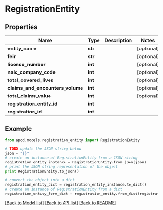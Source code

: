 # RegistrationEntity


## Properties

Name | Type | Description | Notes
------------ | ------------- | ------------- | -------------
**entity_name** | **str** |  | [optional] 
**fein** | **str** |  | [optional] 
**license_number** | **int** |  | [optional] 
**naic_company_code** | **int** |  | [optional] 
**total_covered_lives** | **int** |  | [optional] 
**claims_and_encounters_volume** | **int** |  | [optional] 
**total_claims_value** | **int** |  | [optional] 
**registration_entity_id** | **int** |  | 
**registration_id** | **int** |  | 

## Example

```python
from apcd.models.registration_entity import RegistrationEntity

# TODO update the JSON string below
json = "{}"
# create an instance of RegistrationEntity from a JSON string
registration_entity_instance = RegistrationEntity.from_json(json)
# print the JSON string representation of the object
print RegistrationEntity.to_json()

# convert the object into a dict
registration_entity_dict = registration_entity_instance.to_dict()
# create an instance of RegistrationEntity from a dict
registration_entity_form_dict = registration_entity.from_dict(registration_entity_dict)
```
[[Back to Model list]](../README.md#documentation-for-models) [[Back to API list]](../README.md#documentation-for-api-endpoints) [[Back to README]](../README.md)


